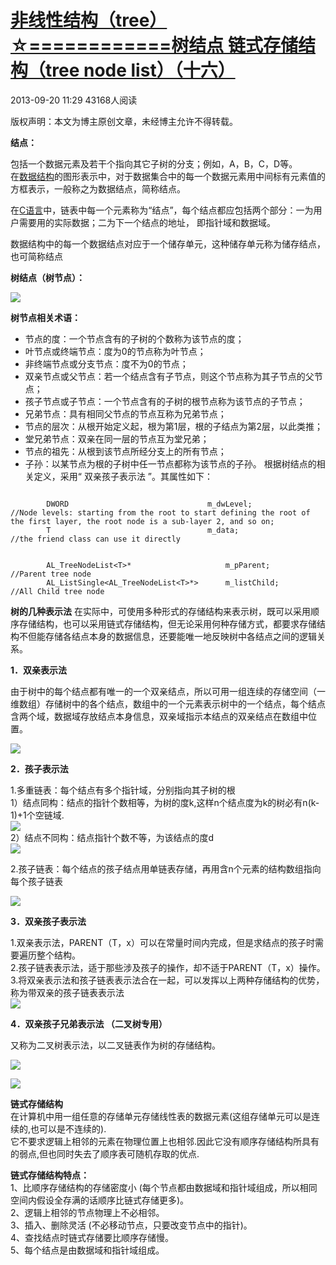 # [非线性结构（tree）☆============树结点 链式存储结构（tree node list）（十六）][0]

2013-09-20 11:29  43168人阅读  

版权声明：本文为博主原创文章，未经博主允许不得转载。

**结点：**

 包括一个数据元素及若干个指向其它子树的分支；例如，A，B，C，D等。   
 在[数据结构][10]的图形表示中，对于数据集合中的每一个数据元素用中间标有元素值的方框表示，一般称之为数据结点，简称结点。

在[C语言][11]中，链表中每一个元素称为“结点”，每个结点都应包括两个部分：一为用户需要用的实际数据；二为下一个结点的地址， 即指针域和数据域。

数据结构中的每一个数据结点对应于一个储存单元，这种储存单元称为储存结点，也可简称结点

**树结点（树节点）：**

![][12]

**树节点相关术语：**

* 节点的度：一个节点含有的子树的个数称为该节点的度；
* 叶节点或终端节点：度为0的节点称为叶节点；
* 非终端节点或分支节点：度不为0的节点；
* 双亲节点或父节点：若一个结点含有子节点，则这个节点称为其子节点的父节点；
* 孩子节点或子节点：一个节点含有的子树的根节点称为该节点的子节点；
* 兄弟节点：具有相同父节点的节点互称为兄弟节点；
* 节点的层次：从根开始定义起，根为第1层，根的子结点为第2层，以此类推；
* 堂兄弟节点：双亲在同一层的节点互为堂兄弟；
* 节点的祖先：从根到该节点所经分支上的所有节点；
* 子孙：以某节点为根的子树中任一节点都称为该节点的子孙。
 根据树结点的相关定义，采用“ 双亲孩子表示法 ”。其属性如下：
```

        DWORD                               m_dwLevel;              //Node levels: starting from the root to start defining the root of the first layer, the root node is a sub-layer 2, and so on; 
        T                                   m_data;                 //the friend class can use it directly
    
    
        AL_TreeNodeList<T>*                     m_pParent;              //Parent tree node
        AL_ListSingle<AL_TreeNodeList<T>*>      m_listChild;            //All Child tree node
```
  
**树的几种表示法** 在实际中，可使用多种形式的存储结构来表示树，既可以采用顺序存储结构，也可以采用链式存储结构，但无论采用何种存储方式，都要求存储结构不但能存储各结点本身的数据信息，还要能唯一地反映树中各结点之间的逻辑关系。

**1．双亲表示法**

由于树中的每个结点都有唯一的一个双亲结点，所以可用一组连续的存储空间（一维数组）存储树中的各个结点，数组中的一个元素表示树中的一个结点，每个结点含两个域，数据域存放结点本身信息，双亲域指示本结点的双亲结点在数组中位置。

![][14]

**2．孩子表示法**

 1.多重链表：每个结点有多个指针域，分别指向其子树的根   
  1）结点同构：结点的指针个数相等，为树的度k,这样n个结点度为k的树必有n(k-1)+1个空链域.   
 ![][15]   
  2）结点不同构：结点指针个数不等，为该结点的度d   
  ![][16]   
  
 2.孩子链表：每个结点的孩子结点用单链表存储，再用含n个元素的结构数组指向每个孩子链表

![][17]

**3．双亲孩子表示法**

 1.双亲表示法，PARENT（T，x）可以在常量时间内完成，但是求结点的孩子时需要遍历整个结构。   
2.孩子链表表示法，适于那些涉及孩子的操作，却不适于PARENT（T，x）操作。  
3.将双亲表示法和孩子链表表示法合在一起，可以发挥以上两种存储结构的优势，称为带双亲的孩子链表表示法   
![][18]

**4．双亲孩子兄弟表示法 （二叉树专用）**

又称为二叉树表示法，以二叉链表作为树的存储结构。

![][19]

![][20]

**链式存储结构**  
在计算机中用一组任意的存储单元存储线性表的数据元素(这组存储单元可以是连续的,也可以是不连续的).  
它不要求逻辑上相邻的元素在物理位置上也相邻.因此它没有顺序存储结构所具有的弱点,但也同时失去了顺序表可随机存取的优点.  
  
  
**链式存储结构特点：**  
1、比顺序存储结构的存储密度小 (每个节点都由数据域和指针域组成，所以相同空间内假设全存满的话顺序比链式存储更多)。  
2、逻辑上相邻的节点物理上不必相邻。  
3、插入、删除灵活 (不必移动节点，只要改变节点中的指针)。  
4、查找结点时链式存储要比顺序存储慢。  
5、每个结点是由数据域和指针域组成。

[0]: /xiaoting451292510/article/details/11842707
[10]: http://lib.csdn.net/base/datastructure
[11]: http://lib.csdn.net/base/c
[12]: ./img/20130920104934500.png
[13]: #
[14]: ./img/20130923133857328.png
[15]: ./img/20130923134124000.png
[16]: ./img/20130923134139343.png
[17]: ./img/20130923134204125.png
[18]: ./img/20130923134244609.png
[19]: ./img/20130923134453203.png
[20]: ./img/20130923134547781.png